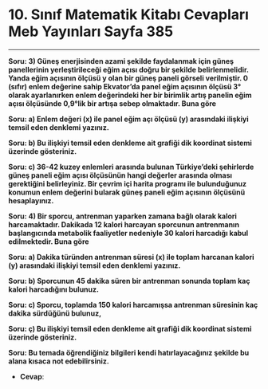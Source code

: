# 10. Sınıf Matematik Kitabı Cevapları Meb Yayınları Sayfa 385

---

**Soru: 3) Güneş enerjisinden azami şekilde faydalanmak için güneş panellerinin yerleştirileceği eğim açısı doğru bir şekilde belirlenmelidir. Yanda eğim açısının ölçüsü y olan bir güneş paneli görseli verilmiştir. 0 (sıfır) enlem değerine sahip Ekvator’da panel eğim açısının ölçüsü 3° olarak ayarlanırken enlem değerindeki her bir birimlik artış panelin eğim açısı ölçüsünde 0,9°lik bir artışa sebep olmaktadır. Buna göre**

**Soru: a) Enlem değeri (x) ile panel eğim açı ölçüsü (y) arasındaki ilişkiyi temsil eden denklemi yazınız.**

**Soru: b) Bu ilişkiyi temsil eden denkleme ait grafiği dik koordinat sistemi üzerinde gösteriniz.**

**Soru: c) 36-42 kuzey enlemleri arasında bulunan Türkiye’deki şehirlerde güneş paneli eğim açısı ölçüsünün hangi değerler arasında olması gerektiğini belirleyiniz. Bir çevrim içi harita programı ile bulunduğunuz konumun enlem değerini bularak güneş paneli eğim açısının ölçüsünü hesaplayınız.**

**Soru: 4) Bir sporcu, antrenman yaparken zamana bağlı olarak kalori harcamaktadır. Dakikada 12 kalori harcayan sporcunun antrenmanın başlangıcında metabolik faaliyetler nedeniyle 30 kalori harcadığı kabul edilmektedir. Buna göre**

**Soru: a) Dakika türünden antrenman süresi (x) ile toplam harcanan kalori (y) arasındaki ilişkiyi temsil eden denklemi yazınız.**

**Soru: b) Sporcunun 45 dakika süren bir antrenman sonunda toplam kaç kalori harcadığını bulunuz.**

**Soru: c) Sporcu, toplamda 150 kalori harcamışsa antrenman süresinin kaç dakika sürdüğünü bulunuz,**

**Soru: ç) Bu ilişkiyi temsil eden denkleme ait grafiği dik koordinat sistemi üzerinde gösteriniz.**

**Soru: Bu temada öğrendiğiniz bilgileri kendi hatırlayacağınız şekilde bu alana kısaca not edebilirsiniz.**

-   **Cevap**: